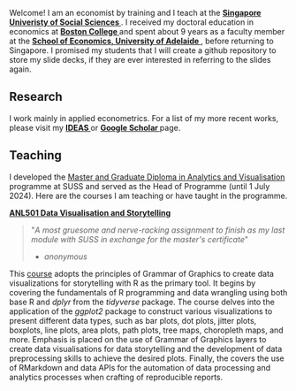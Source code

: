 Welcome! I am an economist by training and I teach at the <a style="font-weight:bold" href="https://www.suss.edu.sg/"> Singapore Univeristy of Social Sciences </a>. I received my doctoral education in economics at 
<a style="font-weight:bold" href="https://www.bc.edu/bc-web/schools/morrissey/departments/economics.html"> Boston College </a> and spent about 9 years as a faculty member at the <a style="font-weight:bold" href="https://able.adelaide.edu.au/economics-and-public-policy/"> School of Economics, University of Adelaide </a>, before returning to Singapore. I promised my students that I will create a github repository to store my slide decks, if they are ever interested in referring to the slides again. 


## Research

I work mainly in applied econometrics. For a list of my more recent works, please visit my <a style="font-weight:bold" href="https://ideas.repec.org/f/psi516.html"> IDEAS </a> or <a style="font-weight:bold" href="https://scholar.google.com.au/citations?user=m7HG2YQAAAAJ&hl=en"> Google Scholar </a> page.


## Teaching

I developed the  <a href="https://www.suss.edu.sg/programmes/detail/mavi">Master and Graduate Diploma in Analytics and Visualisation</a> programme at SUSS and served as the Head of Programme (until 1 July 2024). Here are the courses I am teaching or have taught in the programme.


 <a  style="font-weight:bold" href="https://nicholas-sim.github.io/ANL501-Data-Visualisation-and-Storytelling/">ANL501 Data Visualisation and Storytelling</a>

> "_A most gruesome and nerve-racking assignment to finish as my last module with SUSS in exchange for the master's certificate_"
> - _anonymous_ 

This <a href="https://nicholas-sim.github.io/ANL501-Data-Visualisation-and-Storytelling/">course</a> adopts the principles of Grammar of Graphics to create data visualizations for storytelling with R as the primary tool. It begins by covering the fundamentals of R programming and data wrangling using both base R and _dplyr_ from the _tidyverse_ package. The course delves into the application of the _ggplot2_ package to construct various visualizations to present different data types, such as bar plots, dot plots, jitter plots, boxplots, line plots, area plots, path plots, tree maps, choropleth maps, and more. Emphasis is placed on the use of Grammar of Graphics layers to create data visualisations for data storytelling and the development of data preprocessing skills to achieve the desired plots. Finally, the covers the use of RMarkdown and data APIs for the automation of data processing and analytics processes when crafting of reproducible reports.



